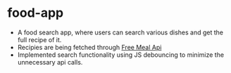 # food-app

* A food search app, where users can search various dishes and get the full recipe of it. 
* Recipies are being fetched through [Free Meal Api](https://www.themealdb.com/api.php)
* Implemented search functionality using JS debouncing to minimize the unnecessary api calls.

<!-- [![Demo](https://imgur.com/gallery/txptynB)](https://drive.google.com/file/d/1kpbqYqV3H0mj08VyV3xgdTpaoDfpzfMX/view?usp=sharing) -->


